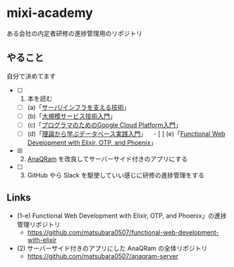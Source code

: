 # mixi-academy
ある会社の内定者研修の進捗管理用のリポジトリ

## やること
自分で決めてます

- [ ] 1. 本を読む
    - [ ] (a)「[サーバ/インフラを支える技術](http://amzn.asia/hQvFQUq)」
    - [ ] (b)「[大規模サービス技術入門](http://amzn.asia/jfTiUOl)」
    - [ ] (c)「[プログラマのためのGoogle Cloud Platform入門](https://www.amazon.co.jp/gp/aw/d/4798137146/)」
    - [ ] (d)「[理論から学ぶデータベース実践入門](http://amzn.asia/7UUNinY)」
    - [ ] (e)「[Functional Web Development with Elixir, OTP, and Phoenix](https://pragprog.com/book/lhelph/functional-web-development-with-elixir-otp-and-phoenix)」
- [x] 2. [AnaQRam](https://github.com/matsubara0507/AnaQRam) を改良してサーバーサイド付きのアプリにする
- [ ] 3. GitHub やら Slack を駆使していい感じに研修の進捗管理をする

## Links

- (1-e) Functional Web Development with Elixir, OTP, and Phoenix」の進捗管理リポジトリ
    - https://github.com/matsubara0507/functional-web-development-with-elixir
- (2) サーバーサイド付きのアプリにした AnaQRam の全体リポジトリ
    - https://github.com/matsubara0507/anaqram-server
